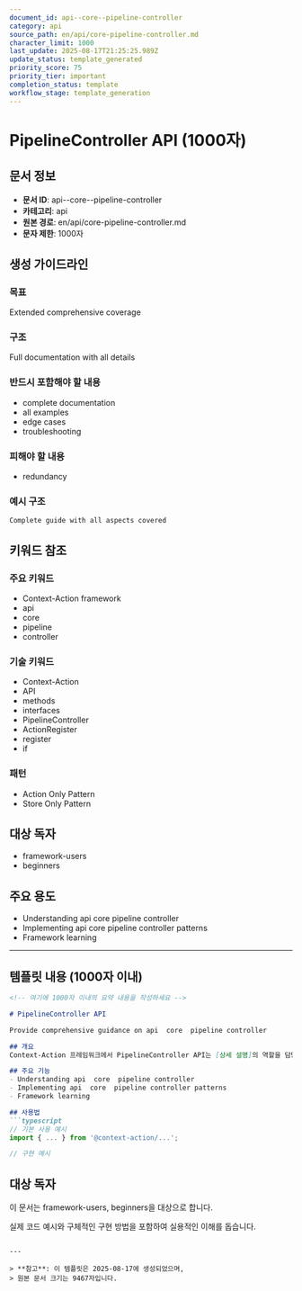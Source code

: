 ```yaml
---
document_id: api--core--pipeline-controller
category: api
source_path: en/api/core-pipeline-controller.md
character_limit: 1000
last_update: 2025-08-17T21:25:25.989Z
update_status: template_generated
priority_score: 75
priority_tier: important
completion_status: template
workflow_stage: template_generation
---
```


# PipelineController API (1000자)

## 문서 정보
- **문서 ID**: api--core--pipeline-controller
- **카테고리**: api
- **원본 경로**: en/api/core-pipeline-controller.md
- **문자 제한**: 1000자

## 생성 가이드라인

### 목표
Extended comprehensive coverage

### 구조
Full documentation with all details

### 반드시 포함해야 할 내용
- complete documentation
- all examples
- edge cases
- troubleshooting

### 피해야 할 내용  
- redundancy

### 예시 구조
```
Complete guide with all aspects covered
```

## 키워드 참조

### 주요 키워드
- Context-Action framework
- api
- core
- pipeline
- controller

### 기술 키워드
- Context-Action
- API
- methods
- interfaces
- PipelineController
- ActionRegister
- register
- if

### 패턴
- Action Only Pattern
- Store Only Pattern

## 대상 독자
- framework-users
- beginners

## 주요 용도
- Understanding api  core  pipeline controller
- Implementing api  core  pipeline controller patterns
- Framework learning

---

## 템플릿 내용 (1000자 이내)

```markdown
<!-- 여기에 1000자 이내의 요약 내용을 작성하세요 -->

# PipelineController API

Provide comprehensive guidance on api  core  pipeline controller

## 개요
Context-Action 프레임워크에서 PipelineController API는 [상세 설명]의 역할을 담당합니다.

## 주요 기능
- Understanding api  core  pipeline controller
- Implementing api  core  pipeline controller patterns
- Framework learning

## 사용법
```typescript
// 기본 사용 예시
import { ... } from '@context-action/...';

// 구현 예시
```

## 대상 독자
이 문서는 framework-users, beginners을 대상으로 합니다.

실제 코드 예시와 구체적인 구현 방법을 포함하여 실용적인 이해를 돕습니다.
```

---

> **참고**: 이 템플릿은 2025-08-17에 생성되었으며, 
> 원본 문서 크기는 9467자입니다.
